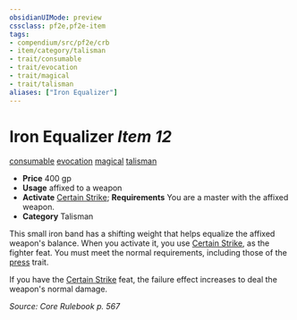 ```yaml
---
obsidianUIMode: preview
cssclass: pf2e,pf2e-item
tags:
- compendium/src/pf2e/crb
- item/category/talisman
- trait/consumable
- trait/evocation
- trait/magical
- trait/talisman
aliases: ["Iron Equalizer"]
---
```

# Iron Equalizer *Item 12*  
[consumable](/rules/traits/consumable.md)  [evocation](/rules/traits/evocation.md)  [magical](/rules/traits/magical.md)  [talisman](/rules/traits/talisman.md)  

- **Price** 400 gp
- **Usage** affixed to a weapon
- **Activate** [Certain Strike](/compendium/feats/certain-strike.md); **Requirements** You are a master with the affixed weapon.
- **Category** Talisman

This small iron band has a shifting weight that helps equalize the affixed weapon's balance. When you activate it, you use [Certain Strike](/compendium/feats/certain-strike.md), as the fighter feat. You must meet the normal requirements, including those of the [press](/rules/traits/press.md) trait.

If you have the [Certain Strike](/compendium/feats/certain-strike.md) feat, the failure effect increases to deal the weapon's normal damage.

*Source: Core Rulebook p. 567*